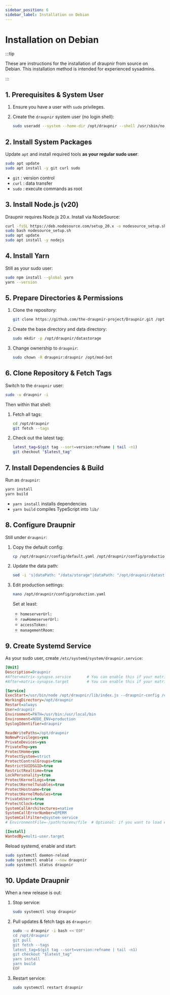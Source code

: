 ```yaml
---
sidebar_position: 6
sidebar_label: Installation on Debian
---
```


<!-- cspell:ignore SUIDSGID, EPERM, tunables -->

# Installation on Debian

:::tip

These are instructions for the installation of draupnir from source on Debian.
This installation method is intended for experienced sysadmins.

:::

## 1. Prerequisites & System User

1. Ensure you have a user with `sudo` privileges.
2. Create the `draupnir` system user (no login shell):

   ```bash
   sudo useradd --system --home-dir /opt/draupnir --shell /usr/sbin/nologin draupnir
   ```

## 2. Install System Packages

Update `apt` and install required tools **as your regular sudo user**:

```bash
sudo apt update
sudo apt install -y git curl sudo
```

- `git` : version control
- `curl` : data transfer
- `sudo` : execute commands as root

## 3. Install Node.js (v20)

Draupnir requires Node.js 20.x. Install via NodeSource:

```bash
curl -fsSL https://deb.nodesource.com/setup_20.x -o nodesource_setup.sh
sudo bash nodesource_setup.sh
sudo apt update
sudo apt install -y nodejs
```
## 4. Install Yarn

Still as your sudo user:

```bash
sudo npm install --global yarn
yarn --version
```

## 5. Prepare Directories & Permissions

1. Clone the repository:

   ```bash
   git clone https://github.com/the-draupnir-project/Draupnir.git /opt/draupnir
   ```

2. Create the base directory and data directory:

   ```bash
   sudo mkdir -p /opt/draupnir/datastorage
   ```

3. Change ownership to `draupnir`:

   ```bash
   sudo chown -R draupnir:draupnir /opt/mod-bot
   ```

## 6. Clone Repository & Fetch Tags

Switch to the `draupnir` user:

```bash
sudo -u draupnir -i
```

Then within that shell:

1. Fetch all tags:

   ```bash
   cd /opt/draupnir
   git fetch --tags
   ```

2. Check out the latest tag:

   ```bash
   latest_tag=$(git tag --sort=version:refname | tail -n1)
   git checkout "$latest_tag"
   ```

## 7. Install Dependencies & Build

Run as `draupnir`:

```bash
yarn install
yarn build
```

- `yarn install` installs dependencies
- `yarn build` compiles TypeScript into `lib/`

## 8. Configure Draupnir

Still under `draupnir`:

1. Copy the default config:

   ```bash
   cp /opt/draupnir/config/default.yaml /opt/draupnir/config/production.yaml
   ```

2. Update the data path:

   ```bash
   sed -i 's|dataPath: "/data/storage"|dataPath: "/opt/draupnir/datastorage"|' /opt/draupnir/config/production.yaml
   ```

3. Edit production settings:

   ```bash
   nano /opt/draupnir/config/production.yaml
   ```

   Set at least:

   - `homeserverUrl:`
   - `rawHomeserverUrl:`
   - `accessToken:`
   - `managementRoom:`

## 9. Create Systemd Service

As your sudo user, create `/etc/systemd/system/draupnir.service`:

```ini
[Unit]
Description=Draupnir
#After=matrix-synapse.service       # You can enable this if your matrix server is synapse, otherwise you might want to change it to the service that starts your homeserver
#After=matrix-synapse.target        # You can enable this if your matrix server is synapse and you have installed workers via the official instructions

[Service]
ExecStart=/usr/bin/node /opt/draupnir/lib/index.js --draupnir-config /opt/draupnir/config/production.yaml
WorkingDirectory=/opt/draupnir
Restart=always
User=draupnir
Environment=PATH=/usr/bin:/usr/local/bin
Environment=NODE_ENV=production
SyslogIdentifier=draupnir

ReadWritePaths=/opt/draupnir
NoNewPrivileges=yes
PrivateDevices=yes
PrivateTmp=yes
ProtectHome=yes
ProtectSystem=strict
ProtectControlGroups=true
RestrictSUIDSGID=true
RestrictRealtime=true
LockPersonality=true
ProtectKernelLogs=true
ProtectKernelTunables=true
ProtectHostname=true
ProtectKernelModules=true
PrivateUsers=true
ProtectClock=true
SystemCallArchitectures=native
SystemCallErrorNumber=EPERM
SystemCallFilter=@system-service
# EnvironmentFile=-/path/to/env/file  # Optional: if you want to load environment variables from a file

[Install]
WantedBy=multi-user.target
```

Reload systemd, enable and start:

```bash
sudo systemctl daemon-reload
sudo systemctl enable --now draupnir
sudo systemctl status draupnir
```

## 10. Update Draupnir

When a new release is out:

1. Stop service:

   ```bash
   sudo systemctl stop draupnir
   ```

2. Pull updates & fetch tags as `draupnir`:

   ```bash
   sudo -u draupnir -i bash <<'EOF'
   cd /opt/draupnir
   git pull
   git fetch --tags
   latest_tag=$(git tag --sort=version:refname | tail -n1)
   git checkout "$latest_tag"
   yarn install
   yarn build
   EOF
   ```

3. Restart service:

   ```bash
   sudo systemctl restart draupnir
   ```
